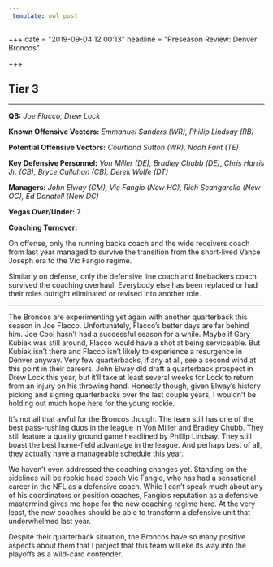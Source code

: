 ```yaml
---
_template: owl_post
---
```



+++
date = "2019-09-04 12:00:13"
headline = "Preseason Review: Denver Broncos"

+++
## Tier 3

***

**QB:** _Joe Flacco, Drew Lock_

**Known Offensive Vectors:** _Emmanuel Sanders (WR), Phillip Lindsay (RB)_

**Potential Offensive Vectors:** _Courtland Sutton (WR), Noah Fant (TE)_

**Key Defensive Personnel:** _Von Miller (DE), Bradley Chubb (DE), Chris Harris Jr. (CB), Bryce Callahan (CB), Derek Wolfe (DT)_

**Managers:** _John Elway (GM), Vic Fangio (New HC), Rich Scangarello (New OC), Ed Donatell (New DC)_

**Vegas Over/Under:** 7

**Coaching Turnover:**

On offense, only the running backs coach and the wide receivers coach from last year managed to survive the transition from the short-lived Vance Joseph era to the Vic Fangio regime.

Similarly on defense, only the defensive line coach and linebackers coach survived the coaching overhaul. Everybody else has been replaced or had their roles outright eliminated or revised into another role.

***

The Broncos are experimenting yet again with another quarterback this season in Joe Flacco. Unfortunately, Flacco’s better days are far behind him. Joe Cool hasn’t had a successful season for a while. Maybe if Gary Kubiak was still around, Flacco would have a shot at being serviceable. But Kubiak isn’t there and Flacco isn’t likely to experience a resurgence in Denver anyway. Very few quarterbacks, if any at all, see a second wind at this point in their careers. John Elway did draft a quarterback prospect in Drew Lock this year, but it’ll take at least several weeks for Lock to return from an injury on his throwing hand. Honestly though, given Elway’s history picking and signing quarterbacks over the last couple years, I wouldn’t be holding out much hope here for the young rookie.

It’s not all that awful for the Broncos though. The team still has one of the best pass-rushing duos in the league in Von Miller and Bradley Chubb. They still feature a quality ground game headlined by Phillip Lindsay. They still boast the best home-field advantage in the league. And perhaps best of all, they actually have a manageable schedule this year.

We haven’t even addressed the coaching changes yet. Standing on the sidelines will be rookie head coach Vic Fangio, who has had a sensational career in the NFL as a defensive coach. While I can’t speak much about any of his coordinators or position coaches, Fangio’s reputation as a defensive mastermind gives me hope for the new coaching regime here. At the very least, the new coaches should be able to transform a defensive unit that underwhelmed last year.

Despite their quarterback situation, the Broncos have so many positive aspects about them that I project that this team will eke its way into the playoffs as a wild-card contender.
